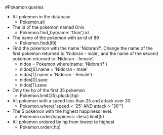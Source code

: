 #Pokemon queries

- All pokemon in the database
  - Pokemon.all
- The id of the pokemon named Onix
  - Pokemon.find_by(name: 'Onix').id
- The name of the pokemon with an id of 89
  - Pokemon.find(89)
- Find the pokemon with the name 'Nidoran?'. Change the name of the first pokemon returned to 'Nidoran - male', and the name of the second pokemon returned to 'Nidoran - female'.
  - nidos = Pokemon.where(name: 'Nidoran?')
  - nidos[0].name = 'Nidoran - male'
  - nidos[1].name = 'Nidoran - female')
  - nidos[0].save
  - nidos[1].save  
- Only the hp of the first 35 pokemon
  - Pokemon.limit(35).pluck(:hp)
- All pokemon with a speed less than 25 and attack over 30
  - Pokemon.where("speed < '25' AND attack > '30'")
- The 5 pokemon with the highest happiness level.
  - Pokemon.order(happiness: :desc).limit(5)
- All pokemon ordered by hp from lowest to highest
  - Pokemon.order(:hp) 
